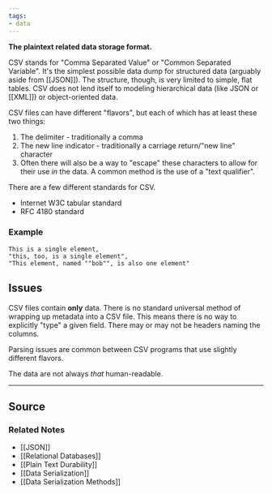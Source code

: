 ```yaml
---
tags:
- data
---
```

**The plaintext related data storage format.**

CSV stands for "Comma Separated Value" or "Common Separated Variable". It's the simplest possible data dump for structured data (arguably aside from [[JSON]]). The structure, though, is very limited to simple, flat tables. CSV does not lend itself to modeling hierarchical data (like JSON or [[XML]]) or object-oriented data.

CSV files can have different "flavors", but each of which has at least these two things:

1. The delimiter - traditionally a comma
2. The new line indicator - traditionally a carriage return/"new line" character
3. Often there will also be a way to "escape" these characters to allow for their use *in* the data. A common method is the use of a "text qualifier".

There are a few different standards for CSV.

- Internet W3C tabular standard
- RFC 4180 standard

### Example

```
This is a single element,
"this, too, is a single element",
"This element, named ""bob"", is also one element"
```

## Issues

CSV files contain **only** data. There is no standard universal method of wrapping up metadata into a CSV file. This means there is no way to explicitly "type" a given field. There may or may not be headers naming the columns.

Parsing issues are common between CSV programs that use slightly different flavors.

The data are not always *that* human-readable.

---

## Source


### Related Notes
- [[JSON]] 
- [[Relational Databases]] 
- [[Plain Text Durability]] 
- [[Data Serialization]] 
- [[Data Serialization Methods]]